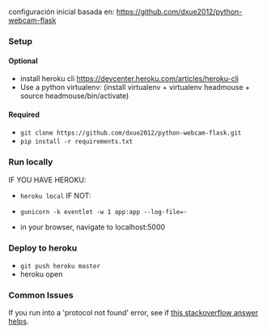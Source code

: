 configuración inicial basada en: https://github.com/dxue2012/python-webcam-flask 

### Setup

#### Optional

- install heroku cli https://devcenter.heroku.com/articles/heroku-cli
- Use a python virtualenv: (install virtualenv + virtualenv headmouse + source headmouse/bin/activate) 

#### Required
- `git clone https://github.com/dxue2012/python-webcam-flask.git`
- `pip install -r requirements.txt`

### Run locally

IF YOU HAVE HEROKU:
- `heroku local`
IF NOT:
- `gunicorn -k eventlet -w 1 app:app --log-file=-`

- in your browser, navigate to localhost:5000

### Deploy to heroku

- `git push heroku master`
- heroku open

### Common Issues

If you run into a 'protocol not found' error, see if [this stackoverflow answer helps](https://stackoverflow.com/questions/40184788/protocol-not-found-socket-getprotobyname).
